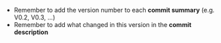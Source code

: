 <ul>
  <li>Remember to add the version number to each <b>commit summary</b> (e.g. V0.2, V0.3, ...)</li>
  <li>Remember to add what changed in this version in the <b>commit description</b></li>
</ul>
